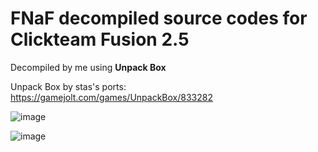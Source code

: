 # FNaF decompiled source codes for Clickteam Fusion 2.5
Decompiled by me using **Unpack Box** 

Unpack Box by stas's ports: https://gamejolt.com/games/UnpackBox/833282

![image](https://github.com/koriss-dev/FNaF1-7source/assets/96192978/44f44326-043a-4198-a50a-0b8da2aebdb5)


![image](https://github.com/koriss-dev/FNaF1-7source/assets/96192978/d0b12fb9-263b-4aab-997c-f5526b841777)



